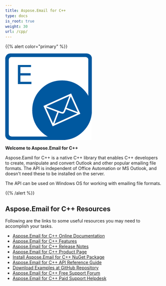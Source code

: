 ```yaml
---
title: Aspose.Email for C++
type: docs
is_root: true
weight: 30
url: /cpp/
---
```


{{% alert color="primary" %}} 

![Aspose.Email for C++ Product Logo](home_1.png)

**Welcome to Aspose.Email for C++**

Aspose.Eamil for C++ is a native C++ library that enables C++ developers to create, manipulate and convert Outlook and other popular emailing file formats. The API is independent of Office Automation or MS Outlook, and doesn't need these to be installed on the server.

The API can be used on Windows OS for working with emailing file formats.

{{% /alert %}} 

## **Aspose.Email for C++ Resources**

Following are the links to some useful resources you may need to accomplish your tasks.

- [Aspose.Email for C++ Online Documentation](/cpp/)
- [Aspose.Email for C++ Features](/cpp/features-overview/)
- [Aspose.Email for C++ Release Notes](/cpp/release-notes/)
- [Aspose.Email for C++ Product Page](https://products.aspose.com/cpp)
- [Install Aspose.Email for C++ NuGet Package](https://www.nuget.org/packages/aspose.email.cpp.vc140/)
- [Aspose.Email for C++ API Reference Guide](https://apireference.aspose.com/cpp)
- [Download Examples at GitHub Repository](https://github.com/aspose-email/Aspose.Email-for-C)
- [Aspose.Email for C++ Free Support Forum](https://forum.aspose.com/c)
- [Aspose.Email for C++ Paid Support Helpdesk](https://helpdesk.aspose.com/)
